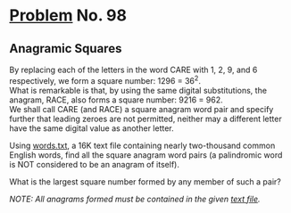 # [Problem](https://projecteuler.net/problem=98) No. 98

## Anagramic Squares

By replacing each of the letters in the word CARE with 1, 2, 9, and 6 respectively, we form a square number: 1296 = 36<sup>2</sup>.<br>
What is remarkable is that, by using the same digital substitutions, the anagram, RACE, also forms a square number: 9216 = 962.<br>
We shall call CARE (and RACE) a square anagram word pair and specify further that leading zeroes are not permitted, neither may a different letter have the same digital value as another letter.

Using [words.txt](p098_words.txt), a 16K text file containing nearly two-thousand common English words, find all the square anagram word pairs (a palindromic word is NOT considered to be an anagram of itself).

What is the largest square number formed by any member of such a pair?

_NOTE: All anagrams formed must be contained in the given [text file](p098_words.txt)._
